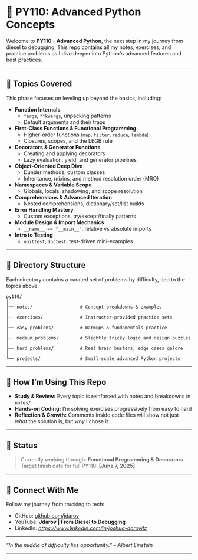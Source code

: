 # 🧠 PY110: Advanced Python Concepts

Welcome to **PY110 – Advanced Python**, the next step in my journey from diesel to debugging. This repo contains all my notes, exercises, and practice problems as I dive deeper into Python's advanced features and best practices.

---

## 🚀 Topics Covered

This phase focuses on leveling up beyond the basics, including:

- **Function Internals**  
  - `*args`, `**kwargs`, unpacking patterns  
  - Default arguments and their traps  
- **First-Class Functions & Functional Programming**  
  - Higher-order functions (`map`, `filter`, `reduce`, `lambda`)  
  - Closures, scopes, and the LEGB rule  
- **Decorators & Generator Functions**  
  - Creating and applying decorators  
  - Lazy evaluation, yield, and generator pipelines  
- **Object-Oriented Deep Dive**  
  - Dunder methods, custom classes  
  - Inheritance, mixins, and method resolution order (MRO)  
- **Namespaces & Variable Scope**  
  - Globals, locals, shadowing, and scope resolution  
- **Comprehensions & Advanced Iteration**  
  - Nested comprehensions, dictionary/set/list builds  
- **Error Handling Mastery**  
  - Custom exceptions, try/except/finally patterns  
- **Module Design & Import Mechanics**  
  - `__name__ == "__main__"`, relative vs absolute imports  
- **Intro to Testing**  
  - `unittest`, `doctest`, test-driven mini-examples

---

## 📁 Directory Structure

Each directory contains a curated set of problems by difficulty, tied to the topics above.

```plaintext
py110/
│
├── notes/                  # Concept breakdowns & examples
│
├── exercises/              # Instructor-provided practice sets
│
├── easy_problems/          # Warmups & fundamentals practice
│
├── medium_problems/        # Slightly tricky logic and design puzzles
│
├── hard_problems/          # Real brain busters, edge cases galore
│
└── projects/               # Small-scale advanced Python projects
```

---

## 🧰 How I’m Using This Repo

- **Study & Review:** Every topic is reinforced with notes and breakdowns in `notes/`
- **Hands-on Coding:** I’m solving exercises progressively from easy to hard
- **Reflection & Growth:** Comments inside code files will show not just *what* the solution is, but *why* I chose it

---

## 📅 Status

> Currently working through: **Functional Programming & Decorators**  
> Target finish date for full PY110: **[June 7, 2025]**

---

## 🤝 Connect With Me

Follow my journey from trucking to tech:
- GitHub: [github.com/jdarov](https://github.com/jdarov)
- YouTube: **Jdarov | From Diesel to Debugging**
- LinkedIn: *https://www.linkedin.com/in/joshua-darovitz*

---

*“In the middle of difficulty lies opportunity.” – Albert Einstein*

---
